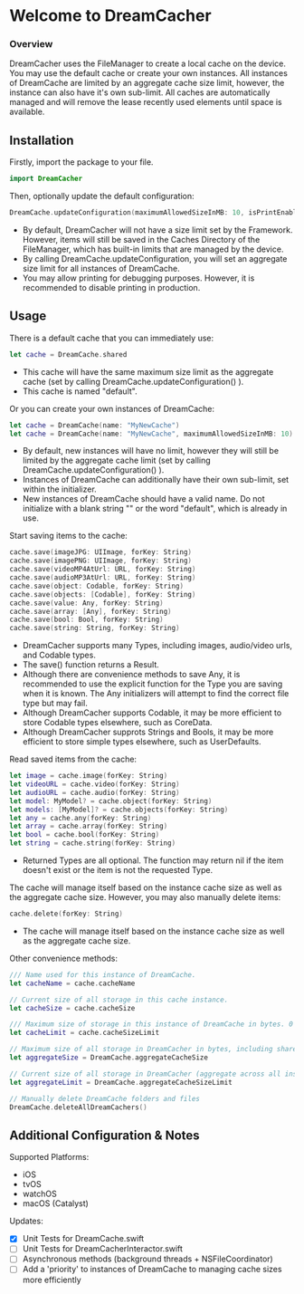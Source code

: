 
# Welcome to DreamCacher

### Overview

DreamCacher uses the FileManager to create a local cache on the device. You may use the default cache or create your own instances. All instances of DreamCache are limited by an aggregate cache size limit, however, the instance can also have it's own sub-limit. All caches are automatically managed and will remove the lease recently used elements until space is available.

## Installation

Firstly, import the package to your file.

```swift
import DreamCacher
```

Then, optionally update the default configuration:
```swift
DreamCache.updateConfiguration(maximumAllowedSizeInMB: 10, isPrintEnabled: true)
```
- By default, DreamCacher will not have a size limit set by the Framework. However, items will still be saved in the Caches Directory of the FileManager, which has built-in limits that are managed by the device.
- By calling DreamCache.updateConfiguration, you will set an aggregate size limit for all instances of DreamCache.
- You may allow printing for debugging purposes. However, it is recommended to disable printing in production.

## Usage

There is a default cache that you can immediately use:

```swift
let cache = DreamCache.shared
```
- This cache will have the same maximum size limit as the aggregate cache (set by calling DreamCache.updateConfiguration() ).
- This cache is named "default".

Or you can create your own instances of DreamCache:
```swift
let cache = DreamCache(name: "MyNewCache")
let cache = DreamCache(name: "MyNewCache", maximumAllowedSizeInMB: 10)
```
- By default, new instances will have no limit, however they will still be limited by the aggregate cache limit (set by calling DreamCache.updateConfiguration() ).
- Instances of DreamCache can additionally have their own sub-limit, set within the initializer.
- New instances of DreamCache should have a valid name. Do not initialize with a blank string "" or the word "default", which is already in use.

Start saving items to the cache:
```swift
cache.save(imageJPG: UIImage, forKey: String)
cache.save(imagePNG: UIImage, forKey: String)
cache.save(videoMP4AtUrl: URL, forKey: String)
cache.save(audioMP3AtUrl: URL, forKey: String)
cache.save(object: Codable, forKey: String)
cache.save(objects: [Codable], forKey: String)
cache.save(value: Any, forKey: String)
cache.save(array: [Any], forKey: String)
cache.save(bool: Bool, forKey: String)
cache.save(string: String, forKey: String)
```
- DreamCacher supports many Types, including images, audio/video urls, and Codable types.
- The save() function returns a Result.
- Although there are convenience methods to save Any, it is recommended to use the explicit function for the Type you are saving when it is known. The Any initializers will attempt to find the correct file type but may fail.
- Although DreamCacher supports Codable, it may be more efficient to store Codable types elsewhere, such as CoreData.
- Although DreamCacher supprots Strings and Bools, it may be more efficient to store simple types elsewhere, such as UserDefaults.

Read saved items from the cache:
```swift
let image = cache.image(forKey: String)
let videoURL = cache.video(forKey: String)
let audioURL = cache.audio(forKey: String)
let model: MyModel? = cache.object(forKey: String)
let models: [MyModel]? = cache.objects(forKey: String)
let any = cache.any(forKey: String)
let array = cache.array(forKey: String)
let bool = cache.bool(forKey: String)
let string = cache.string(forKey: String)
```
- Returned Types are all optional. The function may return nil if the item doesn't exist or the item is not the requested Type.

The cache will manage itself based on the instance cache size as well as the aggregate cache size. However, you may also manually delete items:
```swift
cache.delete(forKey: String)
```
- The cache will manage itself based on the instance cache size as well as the aggregate cache size.

Other convenience methods:

```swift
/// Name used for this instance of DreamCache.
let cacheName = cache.cacheName

// Current size of all storage in this cache instance.
let cacheSize = cache.cacheSize

/// Maximum size of storage in this instance of DreamCache in bytes. 0 means no limit.
let cacheLimit = cache.cacheSizeLimit

// Maximum size of all storage in DreamCacher in bytes, including shared instance and created instances. 0 means no limit.
let aggregateSize = DreamCache.aggregateCacheSize

// Current size of all storage in DreamCacher (aggregate across all instances).
let aggregateLimit = DreamCache.aggregateCacheSizeLimit

// Manually delete DreamCache folders and files
DreamCache.deleteAllDreamCachers()
```

## Additional Configuration & Notes

Supported Platforms:
- iOS
- tvOS
- watchOS
- macOS (Catalyst)

Updates:
- [x] Unit Tests for DreamCache.swift 
- [ ] Unit Tests for DreamCacherInteractor.swift 
- [ ] Asynchronous methods (background threads + NSFileCoordinator)
- [ ] Add a 'priority' to instances of DreamCache to managing cache sizes more efficiently
